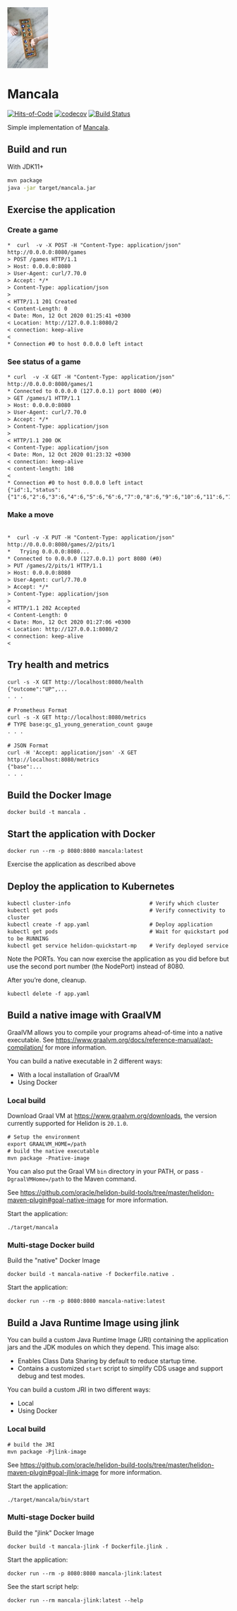 <img src="/logo.webp" width="92px"/>

# Mancala
[![Hits-of-Code](https://hitsofcode.com/github/andreoss/mancala)](https://hitsofcode.com/view/github/andreoss/mancala)
[![codecov](https://codecov.io/gh/andreoss/mancala/branch/master/graph/badge.svg)](https://codecov.io/gh/andreoss/mancala)
[![Build Status](https://travis-ci.com/andreoss/mancala.svg?branch=master)](https://travis-ci.com/andreoss/mancala)

Simple implementation of [Mancala](https://en.wikipedia.org/wiki/Mancala).


## Build and run

With JDK11+
```bash
mvn package
java -jar target/mancala.jar
```

## Exercise the application


### Create a game
```
*  curl  -v -X POST -H "Content-Type: application/json" http://0.0.0.0:8080/games
> POST /games HTTP/1.1
> Host: 0.0.0.0:8080
> User-Agent: curl/7.70.0
> Accept: */*
> Content-Type: application/json
>
< HTTP/1.1 201 Created
< Content-Length: 0
< Date: Mon, 12 Oct 2020 01:25:41 +0300
< Location: http://127.0.0.1:8080/2
< connection: keep-alive
<
* Connection #0 to host 0.0.0.0 left intact
```

### See status of a game
```
* curl  -v -X GET -H "Content-Type: application/json" http://0.0.0.0:8080/games/1
* Connected to 0.0.0.0 (127.0.0.1) port 8080 (#0)
> GET /games/1 HTTP/1.1
> Host: 0.0.0.0:8080
> User-Agent: curl/7.70.0
> Accept: */*
> Content-Type: application/json
>
< HTTP/1.1 200 OK
< Content-Type: application/json
< Date: Mon, 12 Oct 2020 01:23:32 +0300
< connection: keep-alive
< content-length: 108
<
* Connection #0 to host 0.0.0.0 left intact
{"id":1,"status":{"1":6,"2":6,"3":6,"4":6,"5":6,"6":6,"7":0,"8":6,"9":6,"10":6,"11":6,"12":6,"13":6,"14":0}}

```
### Make a move
```

*  curl -v -X PUT -H "Content-Type: application/json" http://0.0.0.0:8080/games/2/pits/1
*   Trying 0.0.0.0:8080...
* Connected to 0.0.0.0 (127.0.0.1) port 8080 (#0)
> PUT /games/2/pits/1 HTTP/1.1
> Host: 0.0.0.0:8080
> User-Agent: curl/7.70.0
> Accept: */*
> Content-Type: application/json
>
< HTTP/1.1 202 Accepted
< Content-Length: 0
< Date: Mon, 12 Oct 2020 01:27:06 +0300
< Location: http://127.0.0.1:8080/2
< connection: keep-alive
<

```

## Try health and metrics

```
curl -s -X GET http://localhost:8080/health
{"outcome":"UP",...
. . .

# Prometheus Format
curl -s -X GET http://localhost:8080/metrics
# TYPE base:gc_g1_young_generation_count gauge
. . .

# JSON Format
curl -H 'Accept: application/json' -X GET http://localhost:8080/metrics
{"base":...
. . .

```

## Build the Docker Image

```
docker build -t mancala .
```

## Start the application with Docker

```
docker run --rm -p 8080:8080 mancala:latest
```

Exercise the application as described above

## Deploy the application to Kubernetes

```
kubectl cluster-info                         # Verify which cluster
kubectl get pods                             # Verify connectivity to cluster
kubectl create -f app.yaml                   # Deploy application
kubectl get pods                             # Wait for quickstart pod to be RUNNING
kubectl get service helidon-quickstart-mp    # Verify deployed service
```

Note the PORTs. You can now exercise the application as you did before but use the second
port number (the NodePort) instead of 8080.

After you’re done, cleanup.

```
kubectl delete -f app.yaml
```

## Build a native image with GraalVM

GraalVM allows you to compile your programs ahead-of-time into a native
 executable. See https://www.graalvm.org/docs/reference-manual/aot-compilation/
 for more information.

You can build a native executable in 2 different ways:
* With a local installation of GraalVM
* Using Docker

### Local build

Download Graal VM at https://www.graalvm.org/downloads, the version
 currently supported for Helidon is `20.1.0`.

```
# Setup the environment
export GRAALVM_HOME=/path
# build the native executable
mvn package -Pnative-image
```

You can also put the Graal VM `bin` directory in your PATH, or pass
 `-DgraalVMHome=/path` to the Maven command.

See https://github.com/oracle/helidon-build-tools/tree/master/helidon-maven-plugin#goal-native-image
 for more information.

Start the application:

```
./target/mancala
```

### Multi-stage Docker build

Build the "native" Docker Image

```
docker build -t mancala-native -f Dockerfile.native .
```

Start the application:

```
docker run --rm -p 8080:8080 mancala-native:latest
```


## Build a Java Runtime Image using jlink

You can build a custom Java Runtime Image (JRI) containing the application jars and the JDK modules
on which they depend. This image also:

* Enables Class Data Sharing by default to reduce startup time.
* Contains a customized `start` script to simplify CDS usage and support debug and test modes.

You can build a custom JRI in two different ways:
* Local
* Using Docker


### Local build

```
# build the JRI
mvn package -Pjlink-image
```

See https://github.com/oracle/helidon-build-tools/tree/master/helidon-maven-plugin#goal-jlink-image
 for more information.

Start the application:

```
./target/mancala/bin/start
```

### Multi-stage Docker build

Build the "jlink" Docker Image

```
docker build -t mancala-jlink -f Dockerfile.jlink .
```

Start the application:

```
docker run --rm -p 8080:8080 mancala-jlink:latest
```

See the start script help:

```
docker run --rm mancala-jlink:latest --help
```
